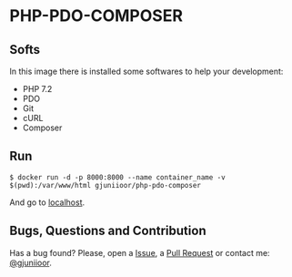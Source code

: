 # PHP-PDO-COMPOSER

## Softs

In this image there is installed some softwares to help your development:

* PHP 7.2
* PDO
* Git
* cURL
* Composer

## Run

~~~
$ docker run -d -p 8000:8000 --name container_name -v $(pwd):/var/www/html gjuniioor/php-pdo-composer
~~~

And go to [localhost](http://localhost:8000).

## Bugs, Questions and Contribution

Has a bug found? Please, open a [Issue](https://github.com/gjuniioor/docker-php-sqlsrv/issues), a [Pull Request](https://github.com/gjuniioor/docker-php-sqlsrv/pulls) or contact me: [@gjuniioor](https://github.com/gjuniioor).